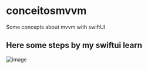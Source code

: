 # conceitosmvvm
Some concepts about mvvm with swiftUI

## Here some steps by my swiftui learn 

![image](https://user-images.githubusercontent.com/62908769/212448409-bd34b9fd-cb79-42b2-aed2-3401407c2e89.png)



